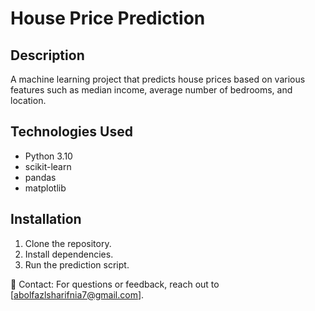 # House Price Prediction

## Description
A machine learning project that predicts house prices based on various features such as median income, average number of bedrooms, and location.


## Technologies Used

- Python 3.10
- scikit-learn
- pandas
- matplotlib

## Installation

1. Clone the repository.
2. Install dependencies.
3. Run the prediction script.


📧 Contact:
For questions or feedback, reach out to [abolfazlsharifnia7@gmail.com].

